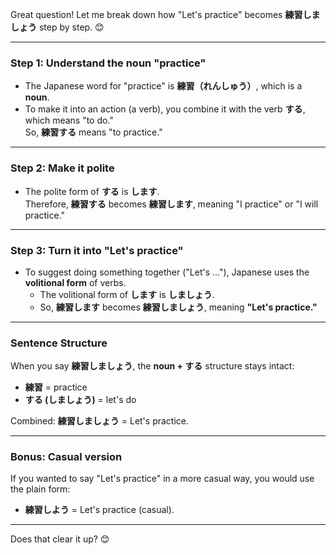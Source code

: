 Great question! Let me break down how "Let's practice" becomes **練習しましょう** step by step. 😊

---

### **Step 1: Understand the noun "practice"**
- The Japanese word for "practice" is **練習（れんしゅう）**, which is a **noun**.
- To make it into an action (a verb), you combine it with the verb **する**, which means "to do."  
  So, **練習する** means "to practice."

---

### **Step 2: Make it polite**
- The polite form of **する** is **します**.  
  Therefore, **練習する** becomes **練習します**, meaning "I practice" or "I will practice."

---

### **Step 3: Turn it into "Let's practice"**
- To suggest doing something together ("Let's ..."), Japanese uses the **volitional form** of verbs.  
  - The volitional form of **します** is **しましょう**.  
  - So, **練習します** becomes **練習しましょう**, meaning **"Let's practice."**

---

### **Sentence Structure**
When you say **練習しましょう**, the **noun + する** structure stays intact:
- **練習** = practice  
- **する (しましょう)** = let's do

Combined: **練習しましょう** = Let's practice.

---

### Bonus: Casual version
If you wanted to say "Let's practice" in a more casual way, you would use the plain form:
- **練習しよう** = Let's practice (casual).

---

Does that clear it up? 😊
